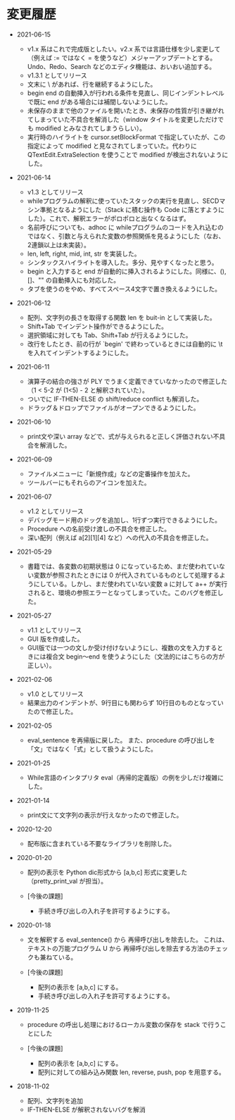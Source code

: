 # 変更履歴

- 2021-06-15
  - v1.x 系はこれで完成版としたい。v2.x 系では言語仕様を少し変更して（例えば := ではなく = を使うなど）メジャーアップデートとする。Undo、Redo、Search などのエディタ機能は、おいおい追加する。
  - v1.3.1 としてリリース
  - 文末に \ があれば、行を継続するようにした。
  - begin end の自動挿入が行われる条件を見直し、同じインデントレベルで既に end がある場合には補間しないようにした。
  - 未保存のままで他のファイルを開いたとき、未保存の性質が引き継がれてしまっていた不具合を解消した（window タイトルを変更しただけでも modified とみなされてしまうらしい）。
  - 実行時のハイライトを cursor.setBlockFormat で指定していたが、この指定によって modified と見なされてしまっていた。代わりに QTextEdit.ExtraSelection を使うことで modified が検出されないようにした。


- 2021-06-14
  - v1.3 としてリリース
  - whileプログラムの解釈に使っていたスタックの実行を見直し、SECDマシン準拠となるようにした（Stack に積む操作も Code に落とすようにした）。これで、解釈エラーがポロポロと出なくなるはず。
  - 名前呼びについても、adhoc に whileプログラムのコードを入れ込むのではなく、引数と与えられた変数の参照関係を見るようにした（なお、2連鎖以上は未実装）。
  - len, left, right, mid, int, str を実装した。
  - シンタックスハイライトを導入した。多分、見やすくなったと思う。
  - begin と入力すると end が自動的に挿入されるようにした。同様に、(), []、"" の自動挿入にも対応した。
  - タブを使うのをやめ、すべてスペース4文字で置き換えるようにした。



- 2021-06-12
  - 配列、文字列の長さを取得する関数 len を buit-in として実装した。
  - Shift+Tab でインデント操作ができるようにした。
  - 選択領域に対しても Tab、Shift+Tab が行えるようにした。
  - 改行をしたとき、前の行が `begin' で終わっているときには自動的に \t を入れてインデントするようにした。


- 2021-06-11
  - 演算子の結合の強さが PLY でうまく定義できていなかったので修正した（1 < 5-2  が (1<5) - 2 と解釈されていた）。
  - ついでに IF-THEN-ELSE の shift/reduce conflict も解消した。
  - ドラッグ＆ドロップでファイルがオープンできるようにした。


- 2021-06-10
  - print文や深い array などで、式が与えられると正しく評価されない不具合を解消した。

- 2021-06-09
  - ファイルメニューに「新規作成」などの定番操作を加えた。
  - ツールバーにもそれらのアイコンを加えた。
  

- 2021-06-07
  - v1.2 としてリリース
  - デバッグモード用のドッグを追加し、1行ずつ実行できるようにした。
  - Procedure への名前受け渡しの不具合を修正した。
  - 深い配列（例えば a[2][1][4] など）への代入の不具合を修正した。

- 2021-05-29
  - 書籍では、各変数の初期状態は 0 になっているため、まだ使われていない変数が参照されたときには 0 が代入されているものとして処理するようにしている。しかし、まだ使われていない変数 a に対して a++ が実行されると、環境の参照エラーとなってしまっていた。このバグを修正した。

- 2021-05-27
  - v1.1 としてリリース
  - GUI 版を作成した。
  - GUI版では一つの文しか受け付けないようにし、複数の文を入力するときには複合文 begin～end を使うようにした（文法的にはこちらの方が正しい）。


- 2021-02-06
  - v1.0 としてリリース
  - 結果出力のインデントが、9行目にも関わらず 10行目のものとなっていたので修正した。



- 2021-02-05
  - eval_sentence を再帰版に戻した。
  また、procedure の呼び出しを「文」ではなく「式」として扱うようにした。



- 2021-01-25
  - While言語のインタプリタ eval（再帰的定義版）の例を少しだけ複雑にした。


- 2021-01-14
  - print文にて文字列の表示が行えなかったので修正した。


- 2020-12-20
  - 配布版に含まれている不要なライブラリを削除した。


- 2020-01-20
  - 配列の表示を Python dic形式から
[a,b,c] 形式に変更した
（pretty_print_val が担当）。

  - [今後の課題]
    - 手続き呼び出しの入れ子を許可するようにする。


- 2020-01-18
  - 文を解釈する eval_sentence() から
再帰呼び出しを除去した。
これは、テキストの万能プログラム U から
再帰呼び出しを除去する方法のチェックも兼ねている。

  - [今後の課題]
    - 配列の表示を [a,b,c] にする。
    - 手続き呼び出しの入れ子を許可するようにする。


- 2019-11-25
  - procedure の呼出し処理におけるローカル変数の保存を stack で行うことにした

  - [今後の課題]
    - 配列の表示を [a,b,c] にする。
    - 配列に対しての組み込み関数 len, reverse, push, pop を用意する。


- 2018-11-02
  - 配列、文字列を追加
  - IF-THEN-ELSE が解釈されないバグを解消
